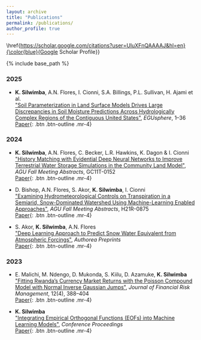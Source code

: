 ```yaml
---
layout: archive
title: "Publications"
permalink: /publications/
author_profile: true
---
```


<!-- {% if author.googlescholar %}
  You can also find my articles on <u><a href="{{author.googlescholar}}">my Google Scholar profile</a>.</u>
{% endif %} -->

\href{https://scholar.google.com/citations?user=UluXFnQAAAAJ&hl=en}{\color{blue}{Google Scholar Profile}}

{% include base_path %}

### 2025
* **K. Silwimba**, A.N. Flores, I. Cionni, S.A. Billings, P.L. Sullivan, H. Ajami et al.  
["Soil Parameterization in Land Surface Models Drives Large Discrepancies in Soil Moisture Predictions Across Hydrologically Complex Regions of the Contiguous United States"](https://scholar.google.com/scholar?q=Soil+Parameterization+in+Land+Surface+Models+Drives+Large+Discrepancies+in+Soil+Moisture+Predictions), *EGUsphere*, 1–36  
[Paper](https://scholar.google.com/scholar?q=Soil+Parameterization+in+Land+Surface+Models+Drives+Large+Discrepancies+in+Soil+Moisture+Predictions){: .btn .btn-outline .mr-4}

### 2024
* **K. Silwimba**, A.N. Flores, C. Becker, L.R. Hawkins, K. Dagon & I. Cionni  
["History Matching with Evidential Deep Neural Networks to Improve Terrestrial Water Storage Simulations in the Community Land Model"](https://scholar.google.com/scholar?q=History+Matching+with+Evidential+Deep+Neural+Networks+to+Improve+Terrestrial+Water+Storage+Simulations+in+Community+Land+Model), *AGU Fall Meeting Abstracts*, GC11T-0152  
[Paper](https://scholar.google.com/scholar?q=History+Matching+with+Evidential+Deep+Neural+Networks+to+Improve+Terrestrial+Water+Storage+Simulations+in+Community+Land+Model){: .btn .btn-outline .mr-4}

* D. Bishop, A.N. Flores, S. Akor, **K. Silwimba**, I. Cionni  
["Examining Hydrometeorological Controls on Transpiration in a Semiarid, Snow-Dominated Watershed Using Machine-Learning Enabled Approaches"](https://scholar.google.com/scholar?q=Examining+Hydrometeorological+Controls+on+Transpiration+in+a+Semiarid,+Snow-dominated+Watershed+Using+Machine-learning+Enabled+Approaches), *AGU Fall Meeting Abstracts*, H21R-0875  
[Paper](https://scholar.google.com/scholar?q=Examining+Hydrometeorological+Controls+on+Transpiration+in+a+Semiarid,+Snow-dominated+Watershed+Using+Machine-learning+Enabled+Approaches){: .btn .btn-outline .mr-4}

* S. Akor, **K. Silwimba**, A.N. Flores  
["Deep Learning Approach to Predict Snow Water Equivalent from Atmospheric Forcings"](https://scholar.google.com/scholar?q=Deep+Learning+Approach+to+Predict+Snow+Water+Equivalent+from+Atmospheric+Forcings), *Authorea Preprints*  
[Paper](https://scholar.google.com/scholar?q=Deep+Learning+Approach+to+Predict+Snow+Water+Equivalent+from+Atmospheric+Forcings){: .btn .btn-outline .mr-4}

### 2023
* E. Malichi, M. Ndengo, D. Mukonda, S. Kiilu, D. Azamuke, **K. Silwimba**  
["Fitting Rwanda’s Currency Market Returns with the Poisson Compound Model with Normal Inverse Gaussian Jumps"](https://scholar.google.com/scholar?q=Fitting+Rwanda%E2%80%99s+Currency+Market+Returns+Poisson+Compound+Model+Normal+Inverse+Gaussian+Jumps), *Journal of Financial Risk Management*, 12(4), 388–404  
[Paper](https://scholar.google.com/scholar?q=Fitting+Rwanda%E2%80%99s+Currency+Market+Returns+Poisson+Compound+Model+Normal+Inverse+Gaussian+Jumps){: .btn .btn-outline .mr-4}

* **K. Silwimba**  
["Integrating Empirical Orthogonal Functions (EOFs) into Machine Learning Models"](https://scholar.google.com/scholar?q=Integrating+Empirical+Orthogonal+Functions+into+Machine+Learning+Models), *Conference Proceedings*  
[Paper](https://scholar.google.com/scholar?q=Integrating+Empirical+Orthogonal+Functions+into+Machine+Learning+Models){: .btn .btn-outline .mr-4}

